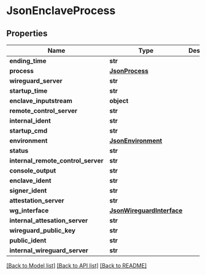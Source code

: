 # JsonEnclaveProcess


## Properties
Name | Type | Description | Notes
------------ | ------------- | ------------- | -------------
**ending_time** | **str** |  | [optional] 
**process** | [**JsonProcess**](JsonProcess.md) |  | [optional] 
**wireguard_server** | **str** |  | [optional] 
**startup_time** | **str** |  | [optional] 
**enclave_inputstream** | **object** |  | [optional] 
**remote_control_server** | **str** |  | [optional] 
**internal_ident** | **str** |  | [optional] 
**startup_cmd** | **str** |  | [optional] 
**environment** | [**JsonEnvironment**](JsonEnvironment.md) |  | [optional] 
**status** | **str** |  | [optional] 
**internal_remote_control_server** | **str** |  | [optional] 
**console_output** | **str** |  | [optional] 
**enclave_ident** | **str** |  | [optional] 
**signer_ident** | **str** |  | [optional] 
**attestation_server** | **str** |  | [optional] 
**wg_interface** | [**JsonWireguardInterface**](JsonWireguardInterface.md) |  | [optional] 
**internal_attesation_server** | **str** |  | [optional] 
**wireguard_public_key** | **str** |  | [optional] 
**public_ident** | **str** |  | [optional] 
**internal_wireguard_server** | **str** |  | [optional] 

[[Back to Model list]](../README.md#documentation-for-models) [[Back to API list]](../README.md#documentation-for-api-endpoints) [[Back to README]](../README.md)


